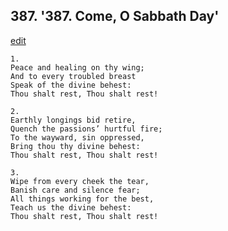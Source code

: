 
## 387.  '387. Come, O Sabbath Day'
[edit](https://docs.google.com/document/d/1AkVTsh715F_afOo3leS0tOqJgEZwK99N/edit?mode=html)






    1.
    Peace and healing on thy wing;
    And to every troubled breast
    Speak of the divine behest:
    Thou shalt rest, Thou shalt rest!

    2.
    Earthly longings bid retire,
    Quench the passions’ hurtful fire;
    To the wayward, sin oppressed,
    Bring thou thy divine behest:
    Thou shalt rest, Thou shalt rest!

    3.
    Wipe from every cheek the tear,
    Banish care and silence fear;
    All things working for the best,
    Teach us the divine behest:
    Thou shalt rest, Thou shalt rest!
